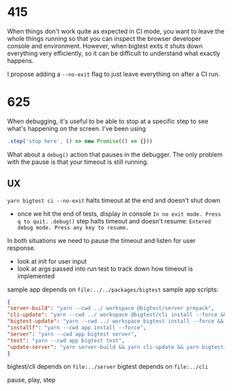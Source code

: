 # 415

When things don't work quite as expected in CI mode, you want to leave the whole things running so that you can inspect the browser developer console and environment. However, when bigtest exits it shuts down everything very efficiently, so it can be difficult to understand what exactly happens.

I propose adding a `--no-exit` flag to just leave everything on after a CI run.

# 625
When debugging, it's useful to be able to stop at a specific step to see what's happening on the screen. I've been using

```js
.step('stop here', () => new Promise(() => {}))
```

What about a `debug()` action that pauses in the debugger. The only problem with the pause is that your timeout is still running.



## UX
`yarn bigtest ci --no-exit` halts timeout at the end and doesn't shut down
  - once we hit the end of tests, display in console `In no exit mode. Press q to quit.`
`.debug()` step halts timeout and doesn't resume: `Entered debug mode. Press any key to resume.`

In both situations we need to pause the timeout and listen for user response.
  - look at init for user input
  - look at args passed into run test to track down how timeout is implemented



sample app depends on `file:../../packages/bigtest`
sample app scripts:
```json
{
"server-build": "yarn --cwd ../ workspace @bigtest/server prepack",
"cli-update": "yarn --cwd ../ workspace @bigtest/cli install --force && yarn --cwd ../ workspace @bigtest/cli prepack",
"bigtest-update": "yarn --cwd ../ workspace bigtest install --force && yarn --cwd ../ workspace bigtest prepack",
"installf": "yarn --cwd app install --force",
"server": "yarn --cwd app bigtest server",
"test": "yarn --cwd app bigtest test",
"update-server": "yarn server-build && yarn cli-update && yarn bigtest-update && yarn installf && yarn server"
}
```
bigtest/cli depends on `file:../server`
bigtest depends on `file:../cli`

pause, play, step